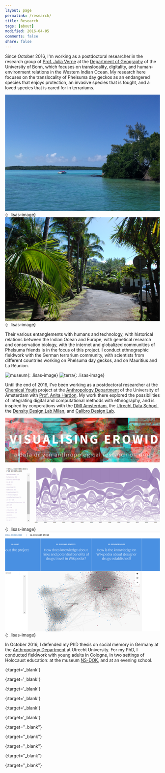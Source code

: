 ```yaml
---
layout: page
permalink: /research/
title: Research
tags: [about]
modified: 2016-04-05
comments: false
share: false
---
```


Since October 2016, I'm working as a postdoctoral researcher in the research group of [Prof. Julia Verne][verne] 
at the [Department of Geography][geobonn] of the University of Bonn, which focuses on translocality, digitality, 
and human-environment relations in the 
Western Indian Ocean. 
My research here focuses on the translocality of Phelsuma day geckos as an endangered species that enjoys
protection, an invasive species that is fought, and a loved species that is cared for in terrariums. 

![mauri1](/images/mauri1.jpg){: .lisas-image}
![reunion1](/images/reunion1.jpg){: .lisas-image}

Their various entanglements with humans and technology, with historical relations between the Indian Ocean and Europe,
with genetical research and conservation biology, with the internet and globalized communities of Phelsuma friends is in the focus of this project. I conduct ethnographic fieldwork with the German terrarium
community, with scientists from different countries working on Phelsuma day geckos, and on Mauritius and
La Réunion.

![museum](/images/museum.jpg){: .lisas-image}
![terra](/images/terra.jpg){: .lisas-image}


Until the end of 2016, I've been working as a postdoctoral researcher at the [Chemical Youth][chem] 
project at the [Anthropology Department][uvaanthro] of the University of Amsterdam with [Prof. Anita Hardon][anita]. 
My work there explored the possibilities of integrating digital and computational methods
with ethnography, and is inspired by cooperations with the [DMI Amsterdam][dmi], the [Utrecht Data School][uds], 
the [Density Design Lab Milan][density], and [Calibro Design Lab][calibro].


![erowid](/images/erowid1.png){: .lisas-image}
![wikipedia](/images/wikipedia.png){: .lisas-image}


In October 2016, I defended my PhD thesis on social memory in Germany at the [Anthropology Department][utrechtanthro] at 
Utrecht University. For my PhD, I conducted fieldwork with young adults in Cologne, in two
settings of Holocaust education: at the museum [NS-DOK][nsdok], and at an evening school.



[utrechtanthro]: http://www.uu.nl/en/organisation/faculty-of-social-and-behavioural-sciences/about-the-faculty/departments/cultural-anthropology
{:target='_blank'}

[nsdok]: http://www.museenkoeln.de/ns-dokumentationszentrum/pages/314.aspx
{:target='_blank'}

[chem]: http://chemicalyouth.org/
{:target='_blank'}

[uvaanthro]: http://www.uva.nl/en/disciplines/anthropology
{:target='_blank'}

[anita]: http://www.uva.nl/profiel/h/a/a.p.hardon/a.p.hardon.html
{:target='_blank'}

[dmi]: https://wiki.digitalmethods.net/Dmi/WebHome
{:target='_blank'}

[uds]: https://dataschool.nl/?lang=en
{:target="_blank"}

[density]: http://www.densitydesign.org/
{:target="_blank"}

[calibro]: http://calib.ro/
{:target="_blank"}

[verne]: https://www.geographie.uni-bonn.de/research/rg/rg-verne?set_language=en
{:target="_blank"}

[geobonn]: https://www.geographie.uni-bonn.de/
{:target="_blank"}

